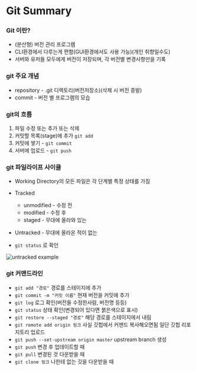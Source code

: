 # Git Summary



### Git 이란?

- (분산형) 버전 관리 프로그램
- CLI환경에서 다루는게 편함(GUI환경에서도 사용 가능)(개인 취향일수도)
- 서버와 유저들 모두에게 버전이 저장되며, 각 버전별 변경사항만을 기록

### git 주요 개념

- repository - .git 디렉토리(버전저장소)(삭제 시 버전 증발)
- commit - 버전 별 프로그램의 모습

### git의 흐름

1. 파일 수정 또는 추가 또는 삭제
2. 커밋할 목록(stage)에 추가 `git add`
3. 커밋에 쌓기 - `git commit`
4. 서버에 업로드 - `git push` 

### git 파일라이프 사이클

* Working Directory의 모든 파일은 각 단계별 특정 상태를 가짐
* Tracked
  * unmodified - 수정 전
  * modified - 수정 후
  * staged - 무대에 올라와 있는

* Untracked - 무대에 올라온 적이 없는
* `git status` 로 확인

![untracked example](C:\Users\YoonSeok\Desktop\TIL\git_status_Untracked.PNG)

###  git 커맨드라인

* `git add "경로"` 경로를 스테이지에 추가
* `git commit -m "커밋 이름"` 현재 버전을 커밋에 추가
* `git log` 로그 확인(버전들 수정한사람, 버전명 등등)
* `git status` 상태 확인(변경되어 있다면 붉은색으로 표시)
* `git restore --staged "경로"` 해당 경로를 스테이지에서 내림
* `git remote add origin 링크` 사실 깃헙에서 커맨드 복사해오면됨 일단 깃헙 리포지토리 업로드
* `git push --set-upstream origin master` upstream branch 생성
* `git push` 변경 후 업데이트할 때
* `git pull` 변경된 것 다운받을 때
* `git clone 링크` 나한테 없는 깃을 다운받을 때 